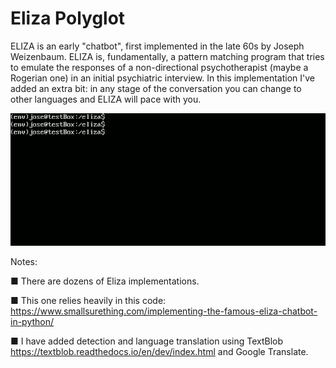Eliza Polyglot
==============

ELIZA is an early "chatbot", first implemented in the late 60s by Joseph Weizenbaum. ELIZA is, fundamentally, a pattern matching program that tries to emulate the responses of a non-directional psychotherapist (maybe a Rogerian one) in an initial psychiatric interview. In this implementation I've added an extra bit: in any stage of the conversation you can change to other languages and ELIZA will pace with you.

![animation](img/animation.gif)

Notes:

■ There are dozens of Eliza implementations. 

■ This one relies heavily in this code: <https://www.smallsurething.com/implementing-the-famous-eliza-chatbot-in-python/>

■ I have added detection and language translation using TextBlob <https://textblob.readthedocs.io/en/dev/index.html> and Google Translate.




